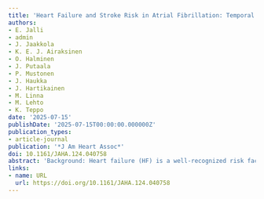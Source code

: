```yaml
---
title: 'Heart Failure and Stroke Risk in Atrial Fibrillation: Temporal Trends From a Nationwide Cohort Study'
authors:
- E. Jalli
- admin
- J. Jaakkola
- K. E. J. Airaksinen
- O. Halminen
- J. Putaala
- P. Mustonen
- J. Haukka
- J. Hartikainen
- M. Linna
- M. Lehto
- K. Teppo
date: '2025-07-15'
publishDate: '2025-07-15T00:00:00.000000Z'
publication_types:
- article-journal
publication: '*J Am Heart Assoc*'
doi: 10.1161/JAHA.124.040758
abstract: 'Background: Heart failure (HF) is a well‐recognized risk factor for ischemic stroke (IS) in patients with atrial fibrillation (AF). Advancements in medical research have significantly improved the detection and management of both AF and HF. However, limited data are available on whether these changes have modified the stroke risk associated with HF in patients with AF. This nationwide retrospective cohort study aims to evaluate temporal trends in HF‐related IS risk among patients with AF. Methods: The FinACAF (Finnish AntiCoagulation in Atrial Fibrillation) registry‐linkage study includes all patients in Finland with incident AF from 2007 to 2018. Results: We identified 229 565 patients with incident AF of whom 17.4% had HF at the time of AF diagnosis. Crude IS rates decreased both in patients with and without HF over the study period. HF was independently associated with a 30% to 50% higher IS rate in 2007 to 2010, but this association attenuated to only 10% to 15% higher in 2015 to 2018. This reduction in HF‐related stroke risk was observed primarily in patients without a history of myocardial infarction (MI) (incident rate ratio in 2015–2018, 1.08 [95% CI, 0.95–1.22]), while stroke risk associated with HF remained unchanged in patients with prior MI (incident rate ratio during the entire study period, 1.23 [95% CI, 1.07–1.41]). Conclusions: Stroke risk associated with HF has decreased among patients with AF, driven by a decline in HF‐related stroke risk in patients without a history of MI. However, HF remains an important stroke risk factor in patients with AF with a history of MI.'
links:
- name: URL
  url: https://doi.org/10.1161/JAHA.124.040758
---
```

